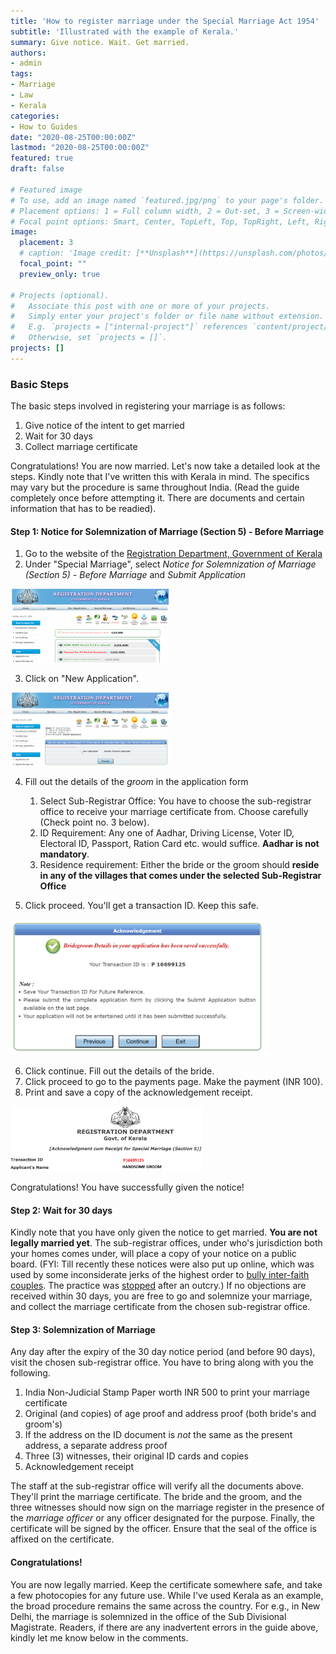 ```yaml
---
title: 'How to register marriage under the Special Marriage Act 1954'
subtitle: 'Illustrated with the example of Kerala.'
summary: Give notice. Wait. Get married.   
authors:
- admin
tags:
- Marriage
- Law
- Kerala
categories:
- How to Guides
date: "2020-08-25T00:00:00Z"
lastmod: "2020-08-25T00:00:00Z"
featured: true
draft: false

# Featured image
# To use, add an image named `featured.jpg/png` to your page's folder.
# Placement options: 1 = Full column width, 2 = Out-set, 3 = Screen-width
# Focal point options: Smart, Center, TopLeft, Top, TopRight, Left, Right, BottomLeft, Bottom, BottomRight
image:
  placement: 3
  # caption: 'Image credit: [**Unsplash**](https://unsplash.com/photos/CpkOjOcXdUY)'
  focal_point: ""
  preview_only: true

# Projects (optional).
#   Associate this post with one or more of your projects.
#   Simply enter your project's folder or file name without extension.
#   E.g. `projects = ["internal-project"]` references `content/project/deep-learning/index.md`.
#   Otherwise, set `projects = []`.
projects: []
---
```


### Basic Steps

The basic steps involved in registering your marriage is as follows:

1. Give notice of the intent to get married
2. Wait for 30 days
3. Collect marriage certificate

Congratulations! You are now married. Let's now take a detailed look at the steps. Kindly note that I've written this with Kerala in mind. The specifics may vary but the procedure is same throughout India. (Read the guide completely once before attempting it. There are documents and certain information that has to be readied).

#### Step 1: Notice for Solemnization of Marriage (Section 5) - Before Marriage

1. Go to the website of the [Registration Department, Government of Kerala](http://keralaregistration.gov.in/pearlpublic/)
2. Under "Special Marriage", select _Notice for Solemnization of Marriage (Section 5) - Before Marriage_ and _Submit Application_

<img src="step1.gif" alt="GIF 1" style="zoom:25%;" />

3. Click on "New Application". 

<img src="step2.gif" alt="GIF 2" style="zoom:25%;" />

4. Fill out the details of the _groom_ in the application form
   1. Select Sub-Registrar Office: You have to choose the sub-registrar office to receive your marriage certificate from. Choose carefully (Check point no. 3 below). 
   2. ID Requirement: Any one of Aadhar, Driving License, Voter ID, Electoral ID, Passport, Ration Card etc. would suffice. **Aadhar is not mandatory**. 
   3. Residence requirement: Either the bride or the groom should **reside in any of the villages that comes under the selected Sub-Registrar Office**

5. Click proceed. You'll get a transaction ID. Keep this safe. 

<img src="transactionid.png" alt="Transaction ID" style="zoom:40%;" />

6. Click continue. Fill out the details of the bride. 
7. Click proceed to go to the payments page. Make the payment (INR 100).
8. Print and save a copy of the acknowledgement receipt. 

<img src="ack.png" alt="Acknowledgement" style="zoom:30%;" />

Congratulations! You have successfully given the notice!

#### Step 2: Wait for 30 days

Kindly note that you have only given the notice to get married. **You are not legally married yet**. The sub-registrar offices, under who's jurisdiction both your homes comes under, will place a copy of your notice on a public board. (FYI: Till recently these notices were also put up online, which was used by some inconsiderate jerks of the highest order to [bully inter-faith couples](https://www.thenewsminute.com/article/kerala-interfaith-couples-harassed-right-wing-vigilantes-using-marriage-notices-129053). The practice was [stopped](https://www.thehindu.com/news/national/kerala/e-notice-for-marriage-stopped-due-to-privacy-issues/article32198665.ece) after an outcry.) If no objections are received within 30 days, you are free to go and solemnize your marriage, and collect the marriage certificate from the chosen sub-registrar office. 

#### Step 3: Solemnization of Marriage 

Any day after the expiry of the 30 day notice period (and before 90 days), visit the chosen sub-registrar office. You have to bring along with you the following. 

1. India Non-Judicial Stamp Paper worth INR 500 to print your marriage certificate 
2. Original (and copies) of age proof and address proof (both bride's and groom's)
3. If the address on the ID document is *not* the same as the present address, a separate address proof
4. Three (3) witnesses, their original ID cards and copies
5. Acknowledgement receipt

The staff at the sub-registrar office will verify all the documents above. They'll print the marriage certificate. The bride and the groom, and the three witnesses should now sign on the marriage register in the presence of the _marriage officer_ or any officer designated for the purpose. Finally, the certificate will be signed by the officer. Ensure that the seal of the office is affixed on the certificate. 

#### Congratulations! 

You are now legally married. Keep the certificate somewhere safe, and take a few photocopies for any future use. While I've used Kerala as an example, the broad procedure remains the same across the country. For e.g., in New Delhi, the marriage is solemnized in the office of the Sub Divisional Magistrate. Readers, if there are any inadvertent errors in the guide above, kindly let me know below in the comments. 

